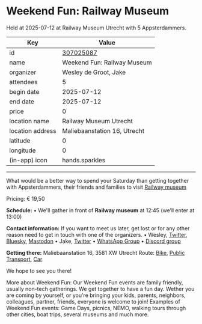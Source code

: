 # Weekend Fun: Railway Museum
Held at 2025-07-12 at Railway Museum Utrecht with 5 Appsterdammers.
        
|Key|Value
|---|---|
|id|[307025087](https://www.meetup.com/appsterdam/events/307025087/)|
|name|Weekend Fun: Railway Museum|
|organizer|Wesley de Groot, Jake|
|attendees|5|
|begin date|2025-07-12|
|end date|2025-07-12|
|price|0|
|location name|Railway Museum Utrecht|
|location address|Maliebaanstation 16, Utrecht|
|latitude|0|
|longitude|0|
|(in-app) icon|hands.sparkles|

---

What would be a better way to spend your Saturday than getting together with Appsterdammers, their friends and families to visit [Railway museum](https://www.spoorwegmuseum.nl/en/)

Pricing: € 19,50

**Schedule:**
• We'll gather in front of **Railway museum** at 12:45 (we’ll enter at 13:00)

**Contact information:**
If you want to meet us later, get lost or for any other reason need to get in touch with one of the organizers.
• Wesley, [Twitter](http://twitter.com/0xWDG/), [Bluesky](https://bsky.app/profile/0xwdg.bsky.social), [Mastodon](https://mastodon.social/@0xWDG)
• Jake, [Twitter](http://twitter.com/jake_ruston/)
• [WhatsApp Group](https://appsterdam.rs/whatsapp)
• [Discord group](https://appsterdam.rs/discord)

**Getting there:**
Maliebaanstation 16, 3581 XW Utrecht
Route: [Bike](http://maps.apple.com/?daddr=Maliebaanstation%2016%2C%203581%20XW%20Utrecht&t=m&dirflg=b), [Public Transport](http://maps.apple.com/?daddr=Maliebaanstation%2016%2C%203581%20XW%20Utrecht&t=m&dirflg=r), [Car](http://maps.apple.com/?daddr=Maliebaanstation%2016%2C%203581%20XW%20Utrecht&t=m&dirflg=d)

We hope to see you there!

More about Weekend Fun:
Our Weekend Fun events are family friendly, usually non-tech gatherings. We get together to have a fun day. Wether you are coming by yourself, or you're bringing your kids, parents, neighbors, colleagues, partner, friends, everyone is welcome to join! Examples of Weekend Fun events: Game Days, picnics, NEMO, walking tours through other cities, boat trips, several museums and much more.

